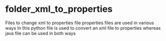 folder_xml_to_properties
========================

Files to change xml to properties file 
properties files are used in various ways 
In this python file is used to convert an xml file to properties 
whereas java file can be used in both ways 
